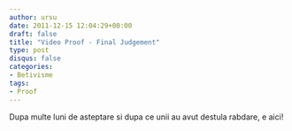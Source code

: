 ```yaml
---
author: ursu
date: 2011-12-15 12:04:29+00:00
draft: false
title: "Video Proof - Final Judgement"
type: post
disqus: false
categories:
- Betivisme
tags:
- Proof
---
```

Dupa multe luni de asteptare si dupa ce unii au avut destula rabdare, e aici!
